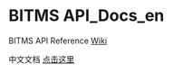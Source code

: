 # BITMS API_Docs_en

BITMS API Reference [Wiki](/../../wiki/)

中文文档 [点击这里](/../../../API_Docs_cn/wiki/)

